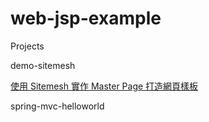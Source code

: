 web-jsp-example
===============

Projects

demo-sitemesh

[使用 Sitemesh 實作 Master Page 打造網頁樣板](http://weijutu.blogspot.tw/2014/09/jsp-sitemesh-master-page.html) 

spring-mvc-helloworld